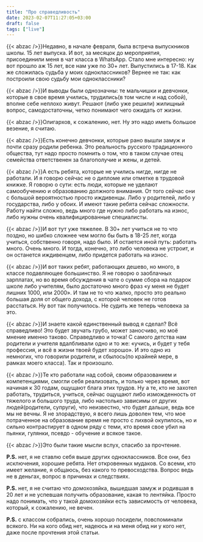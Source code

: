 ```yaml
---
title: "Про справедливость"
date: 2023-02-07T11:27:05+03:00
draft: false
tags: ["live"]
---
```

{{< abzac />}}Недавно, в начале февраля, была встреча выпускников школы. 15 лет выпуска. И вот, за месяцок до мероприятия, присоединили меня в чат класса в  WhatsApp.
Стало мне интересно: ну вот прошло аж 15 лет, все нам уже по 30+ лет. Выпустились в 17-18. Как же сложилась судьба у моих одноклассников? Вернее не так: как построили свою судьбу мои одноклассники?
<!--more-->
{{< abzac />}}И выводы были однозначны: те мальчишки и девчонки, которые в свое время учились, трудились(в том числе и над собой), вполне себе неплохо живут. Решают (либо уже решили) жилищный вопрос, самодостаточны, четко понимают чего ожидать от жизни.

{{< abzac />}}Олигархов, к сожалению, нет. Ну это надо иметь большое везение, я считаю.

{{< abzac />}}Есть конечно девчонки, которые рано вышли замуж и почти сразу родили ребенка. Это реальность русского традиционного общества, тут надо просто помнить о том, что в таком случае отец семейства ответственен за благополучие и жены, и детей.

{{< abzac />}}А есть ребята, которые не учились нигде, нигде не работали. И я говорю сейчас не о дипломе или отметке в трудовой книжке. Я говорю о сути: есть люди, которые не уделают самообучению и образованию должного внимания. От того сейчас они с большой вероятностью просто иждивенцы. Либо у родителей, либо у государства, либо у обоих. И имеют такие ребята сейчас сложности. Работу найти сложно, ведь много где нужно либо работать на износ, либо нужны очень квалифицированные специалисты.

{{< abzac />}}И вот тут уже тяжелее. В 30+ лет учиться не то что поздно, но шибко сложнее чем могло бы быть в 18-25 лет, когда учиться, собственно говоря, надо было. И остается иной путь: работать много. Очень много. И тогда, конечно, это либо человека не устроит, и он останется иждивенцем, либо придется работать на износ.

{{< abzac />}}И вот таких ребят, работающих дешево, но много, в классе подавляющее большинство. Я не говорю о заоблачных зарплатах, но во время обсуждения в чате о сумме сбора на подарок школе либо учителям, было достаточно много фраз «у меня не будет лишних 1000, или 2000». И там не то что жалко, просто это реально большая доля от общего дохода, с которой человек не готов расстаться. Ну вот так получилось. Не судить же теперь человека за это.

{{< abzac />}}И знаете какой единственный вывод я сделал? Всё справедливо! Это будет звучать грубо, может  заносчиво, но моё мнение именно таково. Справедливо и точка!
С самого детства нам родители и учителя вдалбливали одно и то же: «учись, и будет у тебя профессия, и всё в жизни твоей будет хорошо». И это одно из немногих, что говорили родители, и сбылось(по крайней мере, в рамках моего класса). Так и произошло.

{{< abzac />}}Те кто работали над собой, своим образованием и компетенциями, смогли себя реализовать, и только через время, вот начиная к 30 годам, ощущают блага этих трудов. Ну а те, кто не захотел работать, трудиться, учиться, сейчас ощущают либо изможденность от тяжелого и большого труда, либо настолько зависимы от других людей(родители, супруги), что неизвестно, что будет дальше, ведь все мы не вечны.
Я не злорадствую, я всего лишь доволен тем, что мое потраченное на образование время не просто с лихвой окупилось, но и сильно контрастирует в одном ряду с теми, кто время свое убил на пьянки, гулянки, псевдо - обучение и всякое такое.

{{< abzac />}}Это были такие мысли вслух, спасибо за прочтение.

**P.S.** нет, я не ставлю себя выше других одноклассников. Все они, без исключения, хорошие ребята. Нет откровенных мудаков. Со всеми, кто имеет желание, я общаюсь, без какого то превосходства. Вопрос ведь не в деньгах, вопрос в причинах и следствиях.

**P.S.** нет, я не считаю что домохозяйка, вышедшая замуж и родившая в 20 лет и не успевшая получить образование, какая то лентяйка. Просто надо понимать, что у такой домохозяйки есть зависимость от человека, который, к сожалению, не вечен.

**P.S.** с классом собрались, очень хорошо посидели, повспоминали всякого. Ни на кого обид нет, надеюсь и на меня обид ни у кого нет, даже после прочтения этой статьи.
